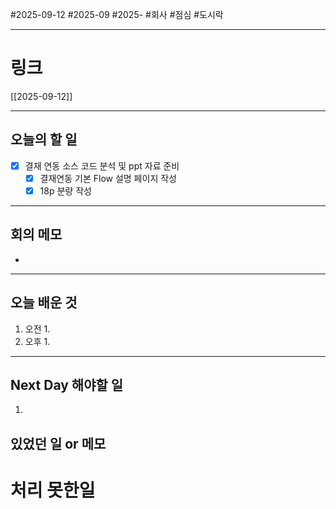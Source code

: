 #2025-09-12 #2025-09 #2025- 
#회사 #점심 #도시락

------
# 링크 
[[2025-09-12]]

---
## 오늘의 할 일
- [x] 결재 연동 소스 코드 분석 및 ppt 자료 준비
    - [x] 결재연동 기본 Flow 설명 페이지 작성
    - [x] 18p 분량 작성
---
## 회의 메모
- 
---
## 오늘 배운 것
1. 오전
    1. 
2. 오후
    1. 
---
## Next Day 해야할 일
1. 


## 있었던 일 or 메모


# 처리 못한일